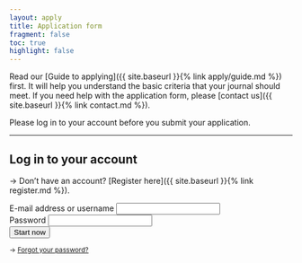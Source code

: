 ```yaml
---
layout: apply
title: Application form
fragment: false
toc: true
highlight: false
---
```


Read our [Guide to applying]({{ site.baseurl }}{% link apply/guide.md %}) first. It will help you understand the basic criteria that your journal should meet. If you need help with the application form, please [contact us]({{ site.baseurl }}{% link contact.md %}).

Please log in to your account before you submit your application.

---

## Log in to your account

&rarr; Don’t have an account? [Register here]({{ site.baseurl }}{% link register.md %}).

<form action="{{ site.baseurl }}{% link apply/01-oa-compliance.md %}">
  <div class="form__question">
    <label for="email">E-mail address or username</label>
    <input id="email" type="email" required>
  </div>
  <div class="form__question">
    <label for="password">Password</label>
    <input id="password" type="password" required>
  </div>
  <input type="submit" value="Start now" class="button button--primary">
  <p>
    <small>&rarr; <a href="{{ site.baseurl }}{% link password-reset.md %}">Forgot your password?</a></small>
  </p>
</form>
